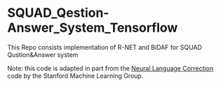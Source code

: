 # SQUAD_Qestion-Answer_System_Tensorflow

This Repo consists implementation of R-NET and BiDAF for SQUAD Qustion&Answer system

Note: this code is adapted in part from the [Neural Language Correction](https://github.com/stanfordmlgroup/nlc/) code by the Stanford Machine Learning Group.

